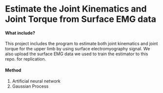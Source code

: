 # Estimate the Joint Kinematics and Joint Torque from Surface EMG data
#### What include?
This project includes the program to estimate both joint kinematics and joint torque for the upper limb by using surface electromyography signal. We also upload the surface EMG data we used to train the estimator to this repo. for replication.
#### Method
1. Artificial neural network
2. Gaussian Process
